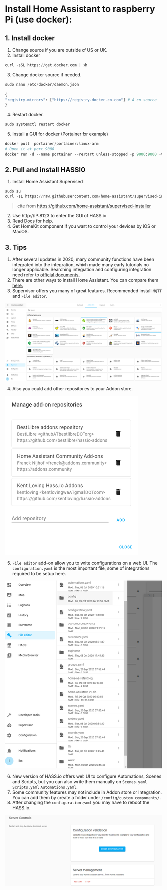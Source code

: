 # Install Home Assistant to raspberry Pi (use docker):
## 1. Install docker
  1. Change source if you are outside of US or UK.
  2. Install docker
  ```python
  curl -sSL https://get.docker.com | sh
  ```
  3. Change docker source if needed.
  ```python
  sudo nano /etc/docker/daemon.json
  
  {
  "registry-mirrors": ["https://registry.docker-cn.com"] # A cn source
  }
  ```
  4. Restart docker.
  ```python
  sudo systemctl restart docker
  ```
  5. Install a GUI for docker (Portainer for example)
  ```python
  docker pull  portainer/portainer:linux-arm
  # Open it at port 9000
  docker run -d --name portainer --restart unless-stopped -p 9000:9000 -v ~/portaniner/data:/data -v /var/run/docker.sock:/var/run/docker.sock portainer/portainer:linux-arm
  ```
## 2. Pull and install HASSIO
  1. Install Home Assistant Supervised
  ```python
  sudo su
  curl -sL https://raw.githubusercontent.com/home-assistant/supervised-installer/master/installer.sh | bash -s
  ```
  >cite from https://github.com/home-assistant/supervised-installer
  2. Use http://IP:8123 to enter the GUI of HASS.io
  2. Read [Docs](https://www.home-assistant.io/docs/0) for help.
  3. Get HomeKit component if you want to control your devices by iOS or MacOS.
## 3. Tips
  1. After several updates in 2020, many community functions have been integrated into the integration, which made many early tutorials no longer applicable. Searching integration and configuring integration need refer to [official documents.](https://www.home-assistant.io/integrations/)
  2. There are other ways to install Home Assistant. You can compare them [here.](https://www.home-assistant.io/docs/installation/)
  3. Supervisor offers you many of great features. Recommended install `MQTT` and `File editor`. 
  
  ![](https://github.com/Gry1995/Iot-Project/blob/master/HASS.io%20installation/addon.PNG)
  
  4. Also you could add other repositories to your Addon store.
  
  ![](https://github.com/Gry1995/Iot-Project/blob/master/HASS.io%20installation/repositories.PNG)
  
  5. `File editor` add-on allow you to write configurations on a web UI. The `configuration.yaml` is the most important file, some of integrations required to be setup here.
  
  ![](https://github.com/Gry1995/Iot-Project/blob/master/HASS.io%20installation/webUI.PNG)
  
  6. New version of HASS.io offers web UI to configure Automations, Scenes and Scripts, but you can also write them manually on `Scenes.yaml` `Scripts.yaml` `Automations.yaml`. 
  7. Some community features may not include in Addon store or Integration. You can add them by create a folder under `/config/custom_components/`.
  8. After changing the `configuration.yaml` you may have to reboot the HASS.io.
  
  ![](https://github.com/Gry1995/Iot-Project/blob/master/HASS.io%20installation/reboot.PNG)
